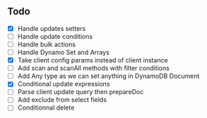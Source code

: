 ## Todo
- [x] Handle updates setters
- [ ] Handle update conditions
- [ ] Handle bulk actions
- [ ] Handle Dynamo Set and Arrays
- [x] Take client config params instead of client instance
- [ ] Add scan and scanAll methods with filter conditions
- [ ] Add Any type as we can set anything in DynamoDB Document
- [x] Conditional update expressions
- [ ] Parse client update query then prepareDoc
- [ ] Add exclude from select fields
- [ ] Conditionnal delete